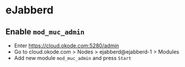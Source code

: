 eJabberd
========

Enable `mod_muc_admin`
----------------------

* Enter https://cloud.okode.com:5280/admin
* Go to cloud.okode.com > Nodes > ejabberd@ejabberd-1 > Modules
* Add new module `mod_muc_admin` and press `Start`
